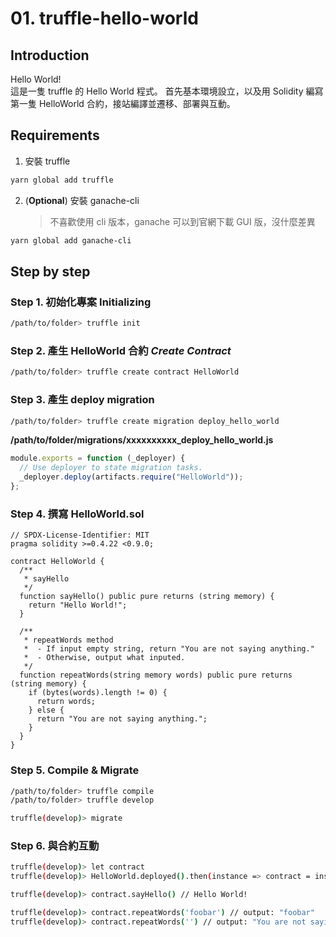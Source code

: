 # 01. truffle-hello-world

## Introduction

Hello World!  
這是一隻 truffle 的 Hello World 程式。
首先基本環境設立，以及用 Solidity 編寫第一隻 HelloWorld 合約，接站編譯並遷移、部署與互動。

## Requirements

1. 安裝 truffle

```sh
yarn global add truffle
```

2. (**Optional**) 安裝 ganache-cli
   > 不喜歡使用 cli 版本，ganache 可以到官網下載 GUI 版，沒什麼差異

```sh
yarn global add ganache-cli
```

## Step by step

### Step 1. 初始化專案 Initializing

```sh
/path/to/folder> truffle init
```

### Step 2. 產生 HelloWorld 合約 _Create Contract_

```sh
/path/to/folder> truffle create contract HelloWorld
```

### Step 3. 產生 deploy migration

```sh
/path/to/folder> truffle create migration deploy_hello_world
```

**/path/to/folder/migrations/xxxxxxxxxx_deploy_hello_world.js**

```js
module.exports = function (_deployer) {
  // Use deployer to state migration tasks.
  _deployer.deploy(artifacts.require("HelloWorld"));
};
```

### Step 4. 撰寫 HelloWorld.sol

```solidity
// SPDX-License-Identifier: MIT
pragma solidity >=0.4.22 <0.9.0;

contract HelloWorld {
  /**
   * sayHello
   */
  function sayHello() public pure returns (string memory) {
    return "Hello World!";
  }

  /**
   * repeatWords method
   *  - If input empty string, return "You are not saying anything."
   *  - Otherwise, output what inputed.
   */
  function repeatWords(string memory words) public pure returns (string memory) {
    if (bytes(words).length != 0) {
      return words;
    } else {
      return "You are not saying anything.";
    }
  }
}
```

### Step 5. Compile & Migrate

```sh
/path/to/folder> truffle compile
/path/to/folder> truffle develop

truffle(develop)> migrate
```

### Step 6. 與合約互動

```sh
truffle(develop)> let contract
truffle(develop)> HelloWorld.deployed().then(instance => contract = instance)

truffle(develop)> contract.sayHello() // Hello World!

truffle(develop)> contract.repeatWords('foobar') // output: "foobar"
truffle(develop)> contract.repeatWords('') // output: "You are not saying anything."
```
